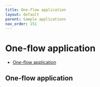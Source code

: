 ```yaml
---
title: One-flow application
layout: default
parent: Sample applications
nav_order: 151
---
```


<h1>One-flow application</h1>

- [One-flow application](#one-flow-application)

## One-flow application
